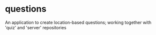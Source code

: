 # questions
An application to create location-based questions; working together with 'quiz' and 'server' repositories

